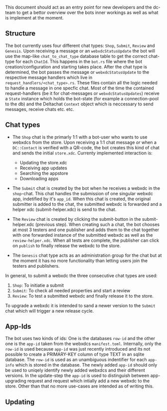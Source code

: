 This document should act as an entry point for new developers and the dc-team to get a 
bettor overview over the bots inner workings as well as what is implement at the moment.

## Structure
The bot currently uses four different chat types: `Shop`, `Submit`, `Review` and `Genesis`.
Upon receiving a message or an `webxdcStatusUpdate` the bot will use the map-like `chat_to_chat_type`
database table to get the correct chat-type for each `ChatId`. This happens in the `bot.rs` file where 
the bot creation/configuration and starting takes place. After the chat type is determined, the bot 
passes the message or `webxdcStatusUpdate` to the respective message handlers which live in 
`request_handlers/<chat_type>.rs`. These files contain all the logic needed to handle a message in one specfic
chat. Most of the time the contained request-handlers (be it for chat-messages or `webxdcStatusUpdates`) 
receive a `State` instance which holds the bot-state (for example a connection-pool to the db) and the 
Deltachat `Context` object which is neccessary to send messages, receive chats etc. etc.

## Chat types

- The `Shop` chat is the primarly 1:1 with a bot-user who wants to use webxdcs from the store.
  Upon receiving a 1:1 chat message _or_ when a `DC::Contact` is verified with a QR-code, the bot creates
  this kind of chat and sends the initial `store.xdc`. Currenty implemented interaction is:
    - Updating the store.xdc
    - Receiving app updates
    - Searching the appstore
    - Downloading apps

- The `Submit` chat is created by the bot when he receives a webxdc in the `shop`-chat. This chat
  handles the submission of one singular webxdc app, indetified by it's `app_id`. When this chat is created,
  the original submitter is added to the chat, the submitted webxdc is forwarded and a helper xdc
  (submit-helper.xdc) is send to the chat.

- The `Review` chat is created by clicking the submit-button in the submit-helper.xdc (previous step). 
  When creating such a chat, the bot chooses at most 3 testers and one publisher and adds them to the chat
  together with one forwarded instance of the submitted webxdc as well as the `review-helper.xdc`.
  When all tests are complete, the publisher can click on `publish` to finally release the webxdc to the store.

- The `Genesis` chat type acts as an administration group for the chat but at the moment it has no more 
  functionality than letting users join the testers and publishers.

In general, to submit a webxdc the three consecutive chat types are used: 
1. `Shop`: To initiatie a submit 
2. `Submit`: To check all needed properties and start a review
3. `Review`: To test a submitted webxdc and finally release it to the store.

To upgrade a webxdc it is intended to sand a newer version to the `Submit` chat which will trigger a new
release cycle.

## App-Ids
The bot uses two kinds of ids: One is the databases `row-id` and the other one is the `app-id` taken from 
the webxdcs `manifest.toml`. Internally, only the `row-id` is used because `app-id` was just recently introduced
and its not possible to create a PRIMARY-KEY column of type TEXT in an sqlite database. The `row-id` is used as 
an unambiguous indentifier for each `app-info` which is stored in the database.
The newly added `app-id` should only be used to uniqely identify newly added webxdcs and their different versions. 
In the update-step the `app-id` is used to distinguish between app-upgrading request and request which intially add
a new webxdc to the store. Other than that no more use-cases are intended as of writing this.

## Updating
